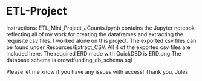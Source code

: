 # ETL-Project
Instructions:
ETL_Mini_Project_JCounts.ipynb contains the Jupyter noteook reflecting all of my work for creating the dataframes and extracting the requisite csv files. I worked alone on this project.
The exported csv files can be found under Resources/Extract_CSV. All 4 of the exported csv files are included here.
The required ERD made with QuickDBD is ERD.png
The database schema is crowdfunding_db_schema.sql

Please let me know if you have any issues with access!
Thank you,
    Jules
